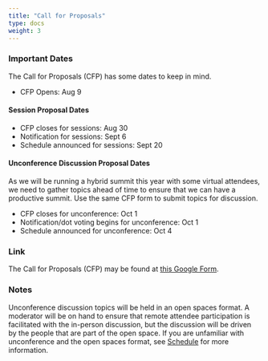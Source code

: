 ```yaml
---
title: "Call for Proposals"
type: docs
weight: 3
---
```


### Important Dates

The Call for Proposals (CFP) has some dates to keep in mind.

- CFP Opens: Aug 9

#### Session Proposal Dates

- CFP closes for sessions: Aug 30
- Notification for sessions: Sept 6
- Schedule announced for sessions: Sept 20

#### Unconference Discussion Proposal Dates

As we will be running a hybrid summit this year with some virtual attendees, we
need to gather topics ahead of time to ensure that we can have a productive
summit. Use the same CFP form to submit topics for discussion.

- CFP closes for unconference: Oct 1
- Notification/dot voting begins for unconference: Oct 1
- Schedule announced for unconference: Oct 4

### Link

The Call for Proposals (CFP) may be found at [this Google Form].

[this Google Form]: https://forms.gle/bt3CvN4LnrU9iCcg6

### Notes

Unconference discussion topics will be held in an open spaces format. A
moderator will be on hand to ensure that remote attendee participation is
facilitated with the in-person discussion, but the discussion will be driven by
the people that are part of the open space. If you are unfamiliar with
unconference and the open spaces format, see [Schedule] for more information.

[Schedule]: /events/kcsna2021/schedule
